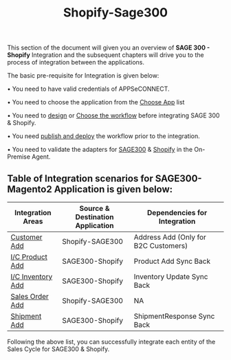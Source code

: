 ﻿---
title: "Shopify-Sage300"
toc: true
tag: developers
category: "Integration"
redirect_from: 
     - /sage-shopify
deprecated: 
    url: "/processflow/overview-of-processflow"
    title: "Overview of ProcessFlow"
menus: 
    integration:
        title: "Shopify-Sage300 B2C"
        icon: fa fa-wpexplorer
        identifier: shopifysageintegration
---
This section of the document will given you an overview of **SAGE 300 - Shopify** Integration and the subsequent chapters  will drive 
you to the process of integration between the applications.

The basic pre-requisite for Integration is given below: 

•	You need to have valid credentials of APPSeCONNECT.

•	You need to choose the application from the [Choose App](/getting%20started/configurations/#process-of-choosing-app) list

•	You need to [design](/workflow/steps-to-create-your-first-workflow/) or [Choose the workflow](/workflow/steps-to-choose-your-workflow/) before integrating SAGE 300 & Shopify.

•	You need [publish and deploy](/workflow/deploying-and-executing/) the workflow prior to the integration.

•	You need to validate the adapters for [SAGE300](/connectors/sage300/) & [Shopify](/connectors/shopify/) in the On-Premise Agent.


## Table of Integration scenarios for SAGE300-Magento2 Application is given below:


|Integration Areas|Source & Destination Application|Dependencies for Integration|
|---|-------------|---|
|[Customer Add](/Integration/Sage-Shopify/customer-add/)|Shopify-SAGE300|Address Add (Only for B2C Customers)|
|[I/C Product Add](/Integration/Sage-Shopify/ic-product-add/)|SAGE300-Shopify|Product Add Sync Back|
|[I/C Inventory Add](/Integration/Sage-Shopify/ic-inventory-update/)|SAGE300-Shopify|Inventory Update Sync Back|
|[Sales Order Add](/Integration/Sage-Shopify/sales-order-add/)|Shopify-SAGE300|NA|
|[Shipment Add](/Integration/Sage-Shopify/ic-shipment-add/)|SAGE300-Shopify|ShipmentResponse Sync Back|


Following the above list, you can successfully integrate each entity of the Sales Cycle for SAGE300 & Shopify.